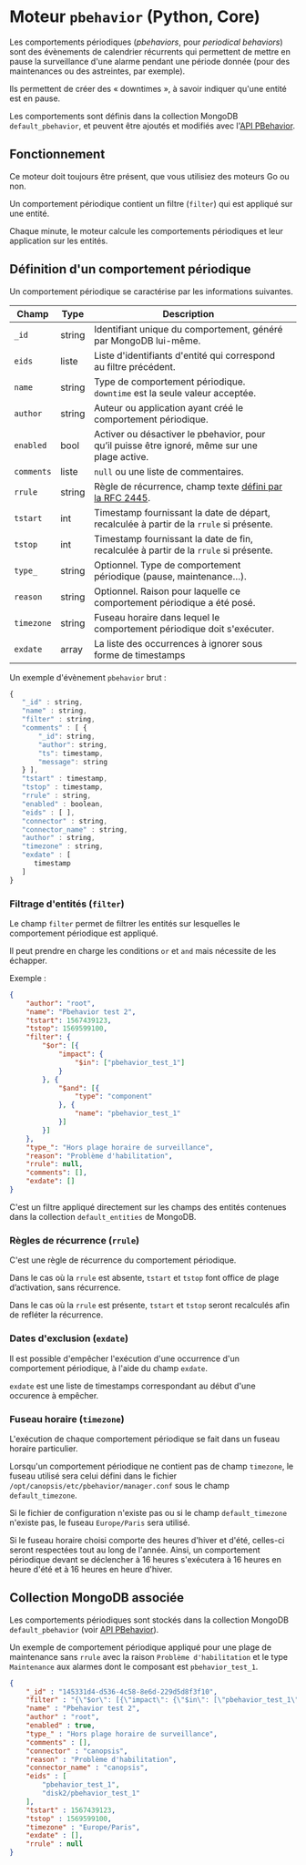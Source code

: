 # Moteur `pbehavior` (Python, Core)

Les comportements périodiques (*pbehaviors*, pour *periodical behaviors*) sont des évènements de calendrier récurrents qui permettent de mettre en pause la surveillance d'une alarme pendant une période donnée (pour des maintenances ou des astreintes, par exemple).

Ils permettent de créer des « downtimes », à savoir indiquer qu'une entité est en pause.

Les comportements sont définis dans la collection MongoDB `default_pbehavior`, et peuvent être ajoutés et modifiés avec l'[API PBehavior](../../guide-developpement/api/api-v2-pbehavior.md).

## Fonctionnement

Ce moteur doit toujours être présent, que vous utilisiez des moteurs Go ou non.

Un comportement périodique contient un filtre (`filter`) qui est appliqué sur une entité.

Chaque minute, le moteur calcule les comportements périodiques et leur application sur les entités.

## Définition d'un comportement périodique

Un comportement périodique se caractérise par les informations suivantes.

|   Champ    |  Type  |                                             Description                                              |     |
| ---------- | ------ | ---------------------------------------------------------------------------------------------------- | --- |
|   `_id`    | string |                   Identifiant unique du comportement, généré par MongoDB lui-même.                   |     |
|   `eids`   | liste  |                  Liste d'identifiants d'entité qui correspond au filtre précédent.                   |     |
|   `name`   | string |       Type de comportement périodique. `downtime` est la seule valeur acceptée.                      |     |
|  `author`  | string |              Auteur ou application ayant créé le comportement périodique.                            |     |
| `enabled`  |  bool  |    Activer ou désactiver le pbehavior, pour qu’il puisse être ignoré, même sur une plage active.     |     |
| `comments` | liste  |                                 `null` ou une liste de commentaires.                                 |     |
|  `rrule`   | string | Règle de récurrence, champ texte [défini par la RFC 2445](https://www.kanzaki.com/docs/ical/recur.html).  |   |
|  `tstart`  |  int   | Timestamp fournissant la date de départ, recalculée à partir de la `rrule` si présente.              |     |
|  `tstop`   |  int   |  Timestamp fournissant la date de fin, recalculée à partir de la `rrule` si présente.                |     |
|  `type_`   | string |             Optionnel. Type de comportement périodique (pause, maintenance…).                        |     |
|  `reason`  | string |                       Optionnel. Raison pour laquelle ce comportement périodique a été posé.         |     |
| `timezone` | string |                       Fuseau horaire dans lequel le comportement périodique doit s'exécuter.         |     |
|  `exdate`  | array  |                     La liste des occurrences à ignorer sous forme de timestamps                      |     |

Un exemple d'évènement `pbehavior` brut :
```js
{
   "_id" : string,
   "name" : string,
   "filter" : string,
   "comments" : [ {
       "_id": string,
       "author": string,
       "ts": timestamp,
       "message": string
   } ],
   "tstart" : timestamp,
   "tstop" : timestamp,
   "rrule" : string,
   "enabled" : boolean,
   "eids" : [ ],
   "connector" : string,
   "connector_name" : string,
   "author" : string,
   "timezone" : string,
   "exdate" : [
      timestamp
   ]
}
```

### Filtrage d'entités (`filter`)

Le champ `filter` permet de filtrer les entités sur lesquelles le comportement périodique est appliqué.

Il peut prendre en charge les conditions `or` et `and` mais nécessite de les échapper.

Exemple :

```json
{
	"author": "root",
	"name": "Pbehavior test 2",
	"tstart": 1567439123,
	"tstop": 1569599100,
	"filter": {
		"$or": [{
			"impact": {
				"$in": ["pbehavior_test_1"]
			}
		}, {
			"$and": [{
				"type": "component"
			}, {
				"name": "pbehavior_test_1"
			}]
		}]
	},
	"type_": "Hors plage horaire de surveillance",
	"reason": "Problème d'habilitation",
	"rrule": null,
	"comments": [],
	"exdate": []
}
```

C'est un filtre appliqué directement sur les champs des entités contenues dans la collection `default_entities` de MongoDB.

### Règles de récurrence (`rrule`)

C'est une règle de récurrence du comportement périodique.

Dans le cas où la `rrule` est absente, `tstart` et `tstop` font office de plage d’activation, sans récurrence.

Dans le cas où la `rrule` est présente, `tstart` et `tstop` seront recalculés afin de refléter la récurrence.

### Dates d'exclusion (`exdate`)

Il est possible d'empêcher l'exécution d'une occurrence d'un comportement périodique, à l'aide du champ `exdate`.

`exdate` est une liste de timestamps correspondant au début d'une occurence à empêcher.

### Fuseau horaire (`timezone`)

L'exécution de chaque comportement périodique se fait dans un fuseau horaire particulier.

Lorsqu'un comportement périodique ne contient pas de champ `timezone`, le fuseau utilisé sera celui défini dans le fichier `/opt/canopsis/etc/pbehavior/manager.conf` sous le champ `default_timezone`.

Si le fichier de configuration n'existe pas ou si le champ `default_timezone` n'existe pas, le fuseau `Europe/Paris` sera utilisé.

Si le fuseau horaire choisi comporte des heures d'hiver et d'été, celles-ci seront respectées tout au long de l'année. Ainsi, un comportement périodique devant se déclencher à 16 heures s'exécutera à 16 heures en heure d'été et à 16 heures en heure d'hiver.

## Collection MongoDB associée

Les comportements périodiques sont stockés dans la collection MongoDB `default_pbehavior` (voir [API PBehavior](../../guide-developpement/api/api-v2-pbehavior.md)).

Un exemple de comportement périodique appliqué pour une plage de maintenance sans `rrule` avec la raison `Problème d'habilitation` et le type `Maintenance` aux alarmes dont le composant est `pbehavior_test_1`.

```json
{
    "_id" : "145331d4-d536-4c58-8e6d-229d5d8f3f10",
    "filter" : "{\"$or\": [{\"impact\": {\"$in\": [\"pbehavior_test_1\"]}}, {\"$and\": [{\"type\": \"component\"}, {\"name\": \"pbehavior_test_1\"}]}]}",
    "name" : "Pbehavior test 2",
    "author" : "root",
    "enabled" : true,
    "type_" : "Hors plage horaire de surveillance",
    "comments" : [],
    "connector" : "canopsis",
    "reason" : "Problème d'habilitation",
    "connector_name" : "canopsis",
    "eids" : [
        "pbehavior_test_1",
        "disk2/pbehavior_test_1"
    ],
    "tstart" : 1567439123,
    "tstop" : 1569599100,
    "timezone" : "Europe/Paris",
    "exdate" : [],
    "rrule" : null
}
```
